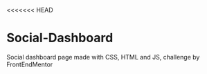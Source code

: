 <<<<<<< HEAD
# Social-Dashboard
Social dashboard page made with CSS, HTML and JS, challenge by FrontEndMentor